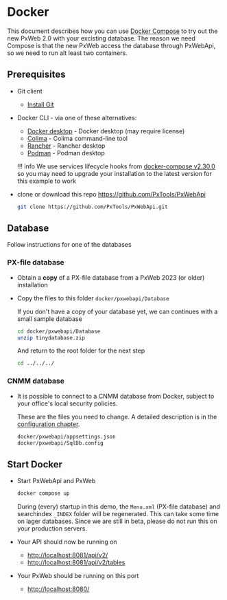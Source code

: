 # Docker

This document describes how you can use [Docker Compose](https://docs.docker.com/compose/)
to try out the new PxWeb 2.0 with your excisting database. The reason we need
Compose is that the new PxWeb access the database through PxWebApi, so we need
to run alt least two containers.

## Prerequisites

- Git client

    - [Install Git](https://github.com/git-guides/install-git)

- Docker CLI - via one of these alternatives:

    - [Docker desktop](https://www.docker.com/products/docker-desktop/) - Docker
      desktop (may require license)
    - [Colima](https://github.com/abiosoft/colima) - Colima command-line tool
    - [Rancher](https://rancherdesktop.io) - Rancher desktop
    - [Podman](https://podman-desktop.io) - Podman desktop

    !!! info
        We use services lifecycle hooks from
        [docker-compose v2.30.0](https://docs.docker.com/compose/releases/release-notes/#2300)
        so you may need to upgrade your installation to the latest version for
        this example to work

- clone or download this repo <https://github.com/PxTools/PxWebApi>

    ```sh
    git clone https://github.com/PxTools/PxWebApi.git
    ```

## Database

Follow instructions for one of the databases

### PX-file database

- Obtain a **copy** of a PX-file database from a PxWeb 2023 (or older) installation

- Copy the files to this folder `docker/pxwebapi/Database`

    If you don't have a copy of your database yet, we can continues with a small
    sample database

    ```sh
    cd docker/pxwebapi/Database
    unzip tinydatabase.zip
    ```

    And return to the root folder for the next step

    ```sh
    cd ../../../
    ```

### CNMM database

- It is possible to connect to a CNMM database from Docker, subject to your
  office's local security policies.

    These are the files you need to change. A detailed description is in the
    [configuration chapter](../../PxWebApi/documentation/configuration.md).

    ```sh
    docker/pxwebapi/appsettings.json
    docker/pxwebapi/SqlDb.config
    ```

## Start Docker

- Start PxWebApi and PxWeb

    ```sh
    docker compose up
    ```

  During (every) startup in this demo, the `Menu.xml` (PX-file database) and
  searchindex `_INDEX` folder will be regenerated. This can take some time on
  lager databases. Since we are still in beta, please do not run this on your
  production servers.

- Your API should now be running on

    - <http://localhost:8081/api/v2/>
    - <http://localhost:8081/api/v2/tables>

- Your PxWeb should be running on this port

    - <http://localhost:8080/>
